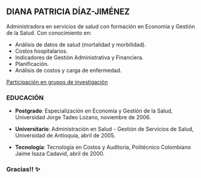 ## DIANA PATRICIA DÍAZ-JIMÉNEZ
Administradora en servicios de salud con formación en Economía y Gestión de la Salud. Con conocimiento en:
* Análisis de datos de salud (mortalidad y morbilidad).
* Costos hospitalarios.
* Indicadores de Gestión Administrativa y Financiera.
* Planificación.
* Análisis de costos y carga de enfermedad.

[Participación en grupos de investigación](http://scienti.colciencias.gov.co:8081/cvlac/visualizador/generarCurriculoCv.do?cod_rh=0000042292)

### EDUCACIÓN

* **Postgrado**: Especialización en Economía y Gestión de la Salud, Universidad Jorge Tadeo Lozano, noviembre de 2006.
 
* **Universitario**: Administración en Salud - Gestión de Servicios de Salud, Universidad de Antioquia, abril de 2005.
 
* **Tecnología**: Tecnología en Costos y Auditoría, Politécnico Colombiano Jaime Isaza Cadavid, abril de 2000.



 ### **Gracias!!**  :sparkles: 
